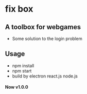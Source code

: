 # fix box


## A toolbox for webgames
+ Some solution to the login problem



## Usage

+ npm install
+ npm start
+ build by electron react.js node.js

#### Now v1.0.0
